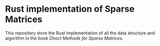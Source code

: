 # Rust implementation of Sparse Matrices

This repository store the Rust implementation of all the data structure and algorithm
in the book *Direct Methods for Sparse Matrices*.
